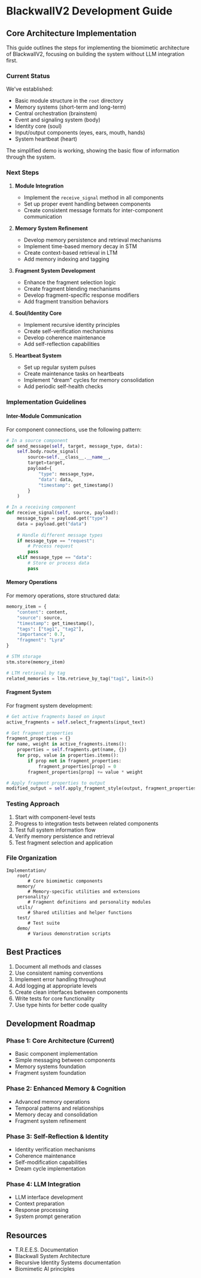 # BlackwallV2 Development Guide

## Core Architecture Implementation

This guide outlines the steps for implementing the biomimetic architecture of BlackwallV2, focusing on building the system without LLM integration first.

### Current Status

We've established:
- Basic module structure in the `root` directory
- Memory systems (short-term and long-term)
- Central orchestration (brainstem)
- Event and signaling system (body)
- Identity core (soul)
- Input/output components (eyes, ears, mouth, hands)
- System heartbeat (heart)

The simplified demo is working, showing the basic flow of information through the system.

### Next Steps

1. **Module Integration**
   - Implement the `receive_signal` method in all components
   - Set up proper event handling between components
   - Create consistent message formats for inter-component communication

2. **Memory System Refinement**
   - Develop memory persistence and retrieval mechanisms
   - Implement time-based memory decay in STM
   - Create context-based retrieval in LTM
   - Add memory indexing and tagging

3. **Fragment System Development**
   - Enhance the fragment selection logic
   - Create fragment blending mechanisms
   - Develop fragment-specific response modifiers
   - Add fragment transition behaviors

4. **Soul/Identity Core**
   - Implement recursive identity principles
   - Create self-verification mechanisms
   - Develop coherence maintenance
   - Add self-reflection capabilities

5. **Heartbeat System**
   - Set up regular system pulses
   - Create maintenance tasks on heartbeats
   - Implement "dream" cycles for memory consolidation
   - Add periodic self-health checks

### Implementation Guidelines

#### Inter-Module Communication

For component connections, use the following pattern:

```python
# In a source component
def send_message(self, target, message_type, data):
    self.body.route_signal(
        source=self.__class__.__name__,
        target=target,
        payload={
            "type": message_type,
            "data": data,
            "timestamp": get_timestamp()
        }
    )

# In a receiving component
def receive_signal(self, source, payload):
    message_type = payload.get("type")
    data = payload.get("data")
    
    # Handle different message types
    if message_type == "request":
        # Process request
        pass
    elif message_type == "data":
        # Store or process data
        pass
```

#### Memory Operations

For memory operations, store structured data:

```python
memory_item = {
    "content": content,
    "source": source,
    "timestamp": get_timestamp(),
    "tags": ["tag1", "tag2"],
    "importance": 0.7,
    "fragment": "Lyra"
}

# STM storage
stm.store(memory_item)

# LTM retrieval by tag
related_memories = ltm.retrieve_by_tag("tag1", limit=5)
```

#### Fragment System

For fragment system development:

```python
# Get active fragments based on input
active_fragments = self.select_fragments(input_text)

# Get fragment properties
fragment_properties = {}
for name, weight in active_fragments.items():
    properties = self.fragments.get(name, {})
    for prop, value in properties.items():
        if prop not in fragment_properties:
            fragment_properties[prop] = 0
        fragment_properties[prop] += value * weight

# Apply fragment properties to output
modified_output = self.apply_fragment_style(output, fragment_properties)
```

### Testing Approach

1. Start with component-level tests
2. Progress to integration tests between related components
3. Test full system information flow
4. Verify memory persistence and retrieval
5. Test fragment selection and application

### File Organization

```
Implementation/
    root/
        # Core biomimetic components
    memory/
        # Memory-specific utilities and extensions
    personality/
        # Fragment definitions and personality modules
    utils/
        # Shared utilities and helper functions
    test/
        # Test suite
    demo/
        # Various demonstration scripts
```

## Best Practices

1. Document all methods and classes
2. Use consistent naming conventions
3. Implement error handling throughout
4. Add logging at appropriate levels
5. Create clean interfaces between components
6. Write tests for core functionality
7. Use type hints for better code quality

## Development Roadmap

### Phase 1: Core Architecture (Current)
- Basic component implementation
- Simple messaging between components
- Memory systems foundation
- Fragment system foundation

### Phase 2: Enhanced Memory & Cognition
- Advanced memory operations
- Temporal patterns and relationships
- Memory decay and consolidation
- Fragment system refinement

### Phase 3: Self-Reflection & Identity
- Identity verification mechanisms
- Coherence maintenance
- Self-modification capabilities
- Dream cycle implementation

### Phase 4: LLM Integration
- LLM interface development
- Context preparation
- Response processing
- System prompt generation

## Resources

- T.R.E.E.S. Documentation
- Blackwall System Architecture
- Recursive Identity Systems documentation
- Biomimetic AI principles
